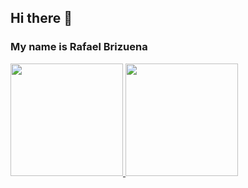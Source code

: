 ## Hi there 👋
### My name is Rafael Brizuena

<!--
**rafec/rafec** is a ✨ _special_ ✨ repository because its `README.md` (this file) appears on your GitHub profile.

Here are some ideas to get you started:

- 🔭 I’m currently working on ...
- 🌱 I’m currently learning ...
- 👯 I’m looking to collaborate on ...
- 🤔 I’m looking for help with ...
- 💬 Ask me about ...
- 📫 How to reach me: ...
- 😄 Pronouns: ...
- ⚡ Fun fact: ...
-->
<div>
<a href="https://github.com/seu-usuário-aqui">
<img height="180em" src="https://github-readme-stats.vercel.app/api/top-langs/?username=rafec&layout=compact&langs_count=7&theme=dracula"/>
<img height="180em" src="https://github-readme-stats.vercel.app/api?username=rafec&show_icons=true&theme=dracula&include_all_commits=true&count_private=true"/>
</div>
